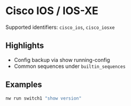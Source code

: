 # Cisco IOS / IOS-XE

Supported identifiers: `cisco_ios`, `cisco_iosxe`

## Highlights

- Config backup via show running-config
- Common sequences under `builtin_sequences`

## Examples

```bash
nw run switch1 "show version"
```
